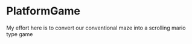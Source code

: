 # PlatformGame

My effort here is to convert our conventional maze into a scrolling mario type game
